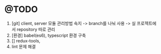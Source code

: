 # @TODO
1. [git] client, server 모듈 관리방법 숙지
  -> branch를 나눠 사용
  -> 실 프로젝트에서 repository 따로 관리
2. [환경] babel(es6), typescript 환경 구축
3. [] redux-tools, 
4. lint 문제 해결